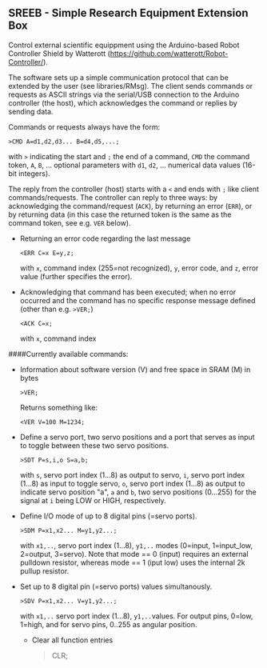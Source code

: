 ## SREEB - Simple Research Equipment Extension Box

Control external scientific equippment using the Arduino-based Robot Controller Shield by Watterott 
(https://github.com/watterott/Robot-Controller/).

The software sets up a simple communication protocol that can be extended by the user (see libraries/RMsg). 
The client sends commands or requests as ASCII strings via the serial/USB connection to the Arduino controller 
(the host), which acknowledges the command or replies by sending data.

Commands or requests always have the form:

``>CMD A=d1,d2,d3... B=d4,d5,...;``
  
with ``>`` indicating the start and ``;`` the end of a command, ``CMD`` the command token, ``A``, ``B``, ... optional
parameters with ``d1``, ``d2``, ... numerical data values (16-bit integers).

The reply from the controller (host) starts with a ``<`` and ends with ``;`` like client commands/requests. 
The controller can reply to three ways: by acknowledging the command/request (``ACK``), by returning an error
(``ERR``), or by returning data (in this case the returned token is the same as the command token, see e.g.
``VER`` below).

- Returning an error code regarding the last message

  ``<ERR C=x E=y,z;``

  with ``x``, command index (255=not recognized), ``y``, error code, and ``z``, error value (further specifies
  the error). 

- Acknowledging that command has been executed; when no error occurred and the command has no specific response
  message defined (other than e.g. ``>VER;``)
  
  ``<ACK C=x;``
  
  with ``x``, command index
  
####Currently available commands:

- Information about software version (V) and free space in SRAM (M) in bytes

  ``>VER;``

  Returns something like:
  
  ``<VER V=100 M=1234;``
  
- Define a servo port, two servo positions and a port that serves as input to toggle between these 
  two servo positions.
  
  ``>SDT P=s,i,o S=a,b;``
  
	with ``s``, servo port index (1...8) as output to servo, ``i``, servo port index (1...8) as input to 
	toggle servo, ``o``, servo port index (1...8) as output to indicate servo position "a", ``a`` and ``b``, 
	two servo positions (0...255) for the signal at ``i`` being LOW or HIGH, respectively.


- Define I/O mode of up to 8 digital pins (=servo ports). 

  ``>SDM P=x1,x2... M=y1,y2...;``
  
  with ``x1,..``, servo port index (1...8), ``y1,..`` modes (0=input, 1=input_low, 2=output, 3=servo). Note 
  that mode == 0 (input) requires an external pulldown resistor, whereas mode == 1 (iput low) uses the
  internal 2k pullup resistor.
  
- Set up to 8 digital pin (=servo ports) values simultanously.
  
  ``>SDV P=x1,x2... V=y1,y2...;``
  
  with ``x1,..`` servo port index (1...8), ``y1,..``values. For output pins, 0=low, 1=high, and for 
  servo pins, 0..255 as angular position.  
  
    

  * Clear all function entries
    >CLR;
